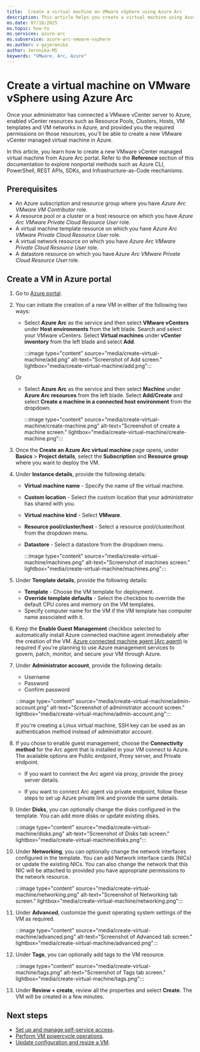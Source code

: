 ```yaml
---
title:  Create a virtual machine on VMware vSphere using Azure Arc
description: This article helps you create a virtual machine using Azure portal. 
ms.date: 07/18/2025
ms.topic: how-to
ms.services: azure-arc
ms.subservice: azure-arc-vmware-vsphere
ms.author: v-gajeronika
author: Jeronika-MS
keywords: "VMware, Arc, Azure"
---
```



# Create a virtual machine on VMware vSphere using Azure Arc

Once your administrator has connected a VMware vCenter server to Azure, enabled vCenter resources such as Resource Pools, Clusters, Hosts, VM templates and VM networks in Azure, and provided you the required permissions on those resources, you'll be able to create a new VMware vCenter managed virtual machine in Azure. 

In this article, you learn how to create a new VMware vCenter managed virtual machine from Azure Arc portal. Refer to the **Reference** section of this documentation to explore nonportal methods such as Azure CLI, PowerShell, REST APIs, SDKs, and Infrastructure-as-Code mechanisms.

## Prerequisites

- An Azure subscription and resource group where you have *Azure Arc VMware VM Contributor* role.
- A resource pool or a cluster or a host resource on which you have *Azure Arc VMware Private Cloud Resource User* role.
- A virtual machine template resource on which you have *Azure Arc VMware Private Cloud Resource User* role.
- A virtual network resource on which you have *Azure Arc VMware Private Cloud Resource User* role.
- A datastore resource on which you have *Azure Arc VMware Private Cloud Resource User* role. 

## Create a VM in Azure portal

1. Go to  [Azure portal](https://portal.azure.com/).
2. You can initiate the creation of a new VM in either of the following two ways:
   - Select **Azure Arc** as the service and then select **VMware vCenters** under **Host environments** from the left blade. Search and select your VMware vCenters. Select **Virtual machines** under **vCenter inventory** from the left blade and select **Add**. 

       :::image type="content" source="media/create-virtual-machine/add.png" alt-text="Screenshot of Add screen." lightbox="media/create-virtual-machine/add.png":::

   Or
   - Select **Azure Arc** as the service and then select **Machine** under **Azure Arc resources** from the left blade. Select **Add/Create** and select **Create a machine in a connected host environment** from the dropdown.

       :::image type="content" source="media/create-virtual-machine/create-machine.png" alt-text="Screenshot of create a machine screen." lightbox="media/create-virtual-machine/create-machine.png":::

1. Once the **Create an Azure Arc virtual machine** page opens, under **Basics** > **Project details**, select the **Subscription** and **Resource group** where you want to deploy the VM.
1. Under **Instance details**, provide the following details:
   - **Virtual machine name** - Specify the name of the virtual machine.
   - **Custom location** - Select the custom location that your administrator has shared with you.
   - **Virtual machine kind** - Select **VMware**.
   - **Resource pool/cluster/host** - Select a resource pool/cluster/host from the dropdown menu.
   - **Datastore** - Select a datastore from the dropdown menu.

       :::image type="content" source="media/create-virtual-machine/machines.png" alt-text="Screenshot of machines screen." lightbox="media/create-virtual-machine/machines.png":::

1. Under **Template details**, provide the following details:
   - **Template** - Choose the VM template for deployment.
   - **Override template defaults** - Select the checkbox to override the default CPU cores and memory on the VM templates.
   - Specify computer name for the VM if the VM template has computer name associated with it.

1. Keep the **Enable Guest Management** checkbox selected to automatically install Azure connected machine agent immediately after the creation of the VM. [Azure connected machine agent (Arc agent)](../servers/agent-overview.md) is required if you're planning to use Azure management services to govern, patch, monitor, and secure your VM through Azure.

1. Under **Administrator account**, provide the following details:
   - Username
   - Password
   - Confirm password

    :::image type="content" source="media/create-virtual-machine/admin-account.png" alt-text="Screenshot of administrator account screen." lightbox="media/create-virtual-machine/admin-account.png":::

    If you're creating a Linux virtual machine, SSH key can be used as an authentication method instead of administrator account.

1. If you chose to enable guest management, choose the **Connectivity method** for the Arc agent that is installed in your VM connect to Azure. The available options are Public endpoint, Proxy server, and Private endpoint. 

     - If you want to connect the Arc agent via proxy, provide the proxy server details. 

     - If you want to connect Arc agent via private endpoint, follow these steps to set up Azure private link and provide the same details.

1. Under **Disks**, you can optionally change the disks configured in the template. You can add more disks or update existing disks.

    :::image type="content" source="media/create-virtual-machine/disks.png" alt-text="Screenshot of Disks tab screen." lightbox="media/create-virtual-machine/disks.png":::

1. Under **Networking**, you can optionally change the network interfaces configured in the template. You can add Network interface cards (NICs) or update the existing NICs. You can also change the network that this NIC will be attached to provided you have appropriate permissions to the network resource.

    :::image type="content" source="media/create-virtual-machine/networking.png" alt-text="Screenshot of Networking tab screen." lightbox="media/create-virtual-machine/networking.png":::

1. Under **Advanced**, customize the guest operating system settings of the VM as required.

    :::image type="content" source="media/create-virtual-machine/advanced.png" alt-text="Screenshot of Advanced tab screen." lightbox="media/create-virtual-machine/advanced.png":::

1. Under **Tags**, you can optionally add tags to the VM resource.

    :::image type="content" source="media/create-virtual-machine/tags.png" alt-text="Screenshot of Tags tab screen." lightbox="media/create-virtual-machine/tags.png":::

1. Under **Review + create**, review all the properties and select **Create**. The VM will be created in a few minutes.

## Next steps

- [Set up and manage self-service access](setup-and-manage-self-service-access.md).
- [Perform VM powercycle operations](perform-powercycle-operations.md).
- [Update configuration and resize a VM](update-configuration-resize-vm.md).
